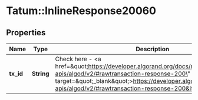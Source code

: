 # Tatum::InlineResponse20060

## Properties
Name | Type | Description | Notes
------------ | ------------- | ------------- | -------------
**tx_id** | **String** | Check here - &lt;a href&#x3D;\&quot;https://developer.algorand.org/docs/rest-apis/algod/v2/#rawtransaction-response-200\&quot; target&#x3D;\&quot;_blank\&quot;&gt;https://developer.algorand.org/docs/rest-apis/algod/v2/#rawtransaction-response-200&lt;/a&gt; | [optional] 

